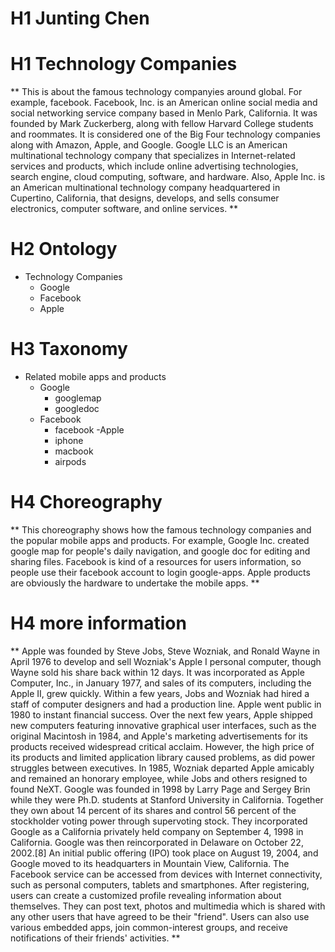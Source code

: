 # H1 Junting Chen
# H1 Technology Companies

** This is about the famous technology companyies around global. For example, facebook. Facebook, Inc. is an American online social media and social networking service company based in Menlo Park, California. It was founded by Mark Zuckerberg, along with fellow Harvard College students and roommates. It is considered one of the Big Four technology companies along with Amazon, Apple, and Google. Google LLC is an American multinational technology company that specializes in Internet-related services and products, which include online advertising technologies, search engine, cloud computing, software, and hardware. Also, Apple Inc. is an American multinational technology company headquartered in Cupertino, California, that designs, develops, and sells consumer electronics, computer software, and online services. **

# H2 Ontology

- Technology Companies
    - Google
	- Facebook
    - Apple

# H3 Taxonomy 

- Related mobile apps and products
    - Google
      - googlemap
      - googledoc
    - Facebook
      - facebook
    -Apple
      - iphone
      - macbook
      - airpods

# H4 Choreography

** This choreography shows how the famous technology companies and the popular mobile apps and products. For example, Google Inc. created google map for people's daily navigation, and google doc for editing and sharing files. Facebook is kind of a resources for users information, so people use their facebook account to login google-apps. Apple products are obviously the hardware to undertake the mobile apps. **

# H4 more information

** Apple was founded by Steve Jobs, Steve Wozniak, and Ronald Wayne in April 1976 to develop and sell Wozniak's Apple I personal computer, though Wayne sold his share back within 12 days. It was incorporated as Apple Computer, Inc., in January 1977, and sales of its computers, including the Apple II, grew quickly. Within a few years, Jobs and Wozniak had hired a staff of computer designers and had a production line. Apple went public in 1980 to instant financial success. Over the next few years, Apple shipped new computers featuring innovative graphical user interfaces, such as the original Macintosh in 1984, and Apple's marketing advertisements for its products received widespread critical acclaim. However, the high price of its products and limited application library caused problems, as did power struggles between executives. In 1985, Wozniak departed Apple amicably and remained an honorary employee, while Jobs and others resigned to found NeXT. Google was founded in 1998 by Larry Page and Sergey Brin while they were Ph.D. students at Stanford University in California. Together they own about 14 percent of its shares and control 56 percent of the stockholder voting power through supervoting stock. They incorporated Google as a California privately held company on September 4, 1998 in California. Google was then reincorporated in Delaware on October 22, 2002.[8] An initial public offering (IPO) took place on August 19, 2004, and Google moved to its headquarters in Mountain View, California. The Facebook service can be accessed from devices with Internet connectivity, such as personal computers, tablets and smartphones. After registering, users can create a customized profile revealing information about themselves. They can post text, photos and multimedia which is shared with any other users that have agreed to be their "friend". Users can also use various embedded apps, join common-interest groups, and receive notifications of their friends' activities. **
